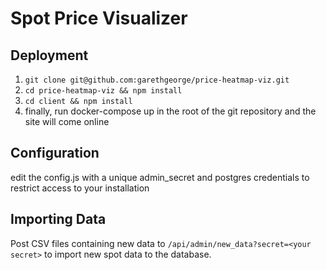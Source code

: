 # Spot Price Visualizer

## Deployment

 1. ``git clone git@github.com:garethgeorge/price-heatmap-viz.git``
 2. ``cd price-heatmap-viz && npm install``
 3. ``cd client && npm install``
 4. finally, run docker-compose up in the root of the git repository and the site will come online

## Configuration

 edit the config.js with a unique admin\_secret and postgres credentials to restrict access to your installation

## Importing Data 

Post CSV files containing new data to ``/api/admin/new_data?secret=<your secret>`` to import new spot data to the database.


